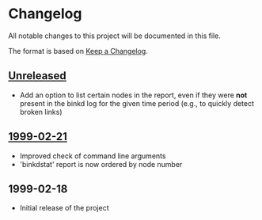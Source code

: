# Changelog

All notable changes to this project will be documented in this file.

The format is based on [Keep a Changelog](http://keepachangelog.com/en/1.0.0/).

## [Unreleased]

- Add an option to list certain nodes in the report, even if they were **not** present in the binkd log for the given time period (e.g., to quickly detect broken links)

## [1999-02-21]

- Improved check of command line arguments
- 'binkdstat' report is now ordered by node number

## 1999-02-18

- Initial release of the project

[Unreleased]: https://github.com/njonchee/fidostat/compare/1999-02-21...HEAD
[1999-02-21]: https://github.com/njonchee/fidostat/compare/1999-02-18...1999-02-21
